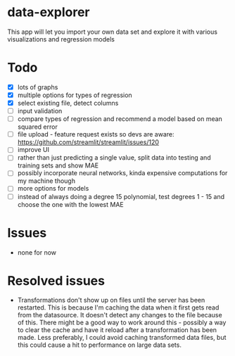 # data-explorer
This app will let you import your own data set and explore it with various visualizations and regression models

# Todo
- [x] lots of graphs
- [x] multiple options for types of regression
- [x] select existing file, detect columns
- [ ] input validation
- [ ] compare types of regression and recommend a model based on mean squared error
- [ ] file upload - feature request exists so devs are aware: https://github.com/streamlit/streamlit/issues/120
- [ ] improve UI
- [ ] rather than just predicting a single value, split data into testing and training sets and show MAE
- [ ] possibly incorporate neural networks, kinda expensive computations for my machine though
- [ ] more options for models
- [ ] instead of always doing a degree 15 polynomial, test degrees 1 - 15 and choose the one with the lowest MAE

# Issues
- none for now

# Resolved issues
- Transformations don't show up on files until the server has been restarted. This is because I'm caching the data when it first gets read from the datasource. It doesn't detect any changes to the file because of this. There might be a good way to work around this - possibly a way to clear the cache and have it reload after a transformation has been made. Less preferably, I could avoid caching transformed data files, but this could cause a hit to performance on large data sets.
